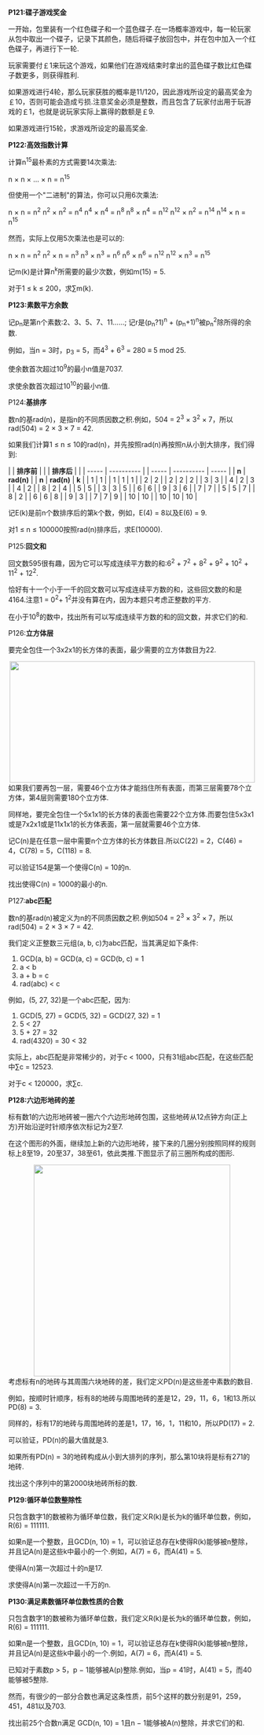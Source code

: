 
**P121:碟子游戏奖金**

一开始，包里装有一个红色碟子和一个蓝色碟子.在一场概率游戏中，每一轮玩家从包中取出一个碟子，记录下其颜色，随后将碟子放回包中，并在包中加入一个红色碟子，再进行下一轮.

玩家需要付￡1来玩这个游戏，如果他们在游戏结束时拿出的蓝色碟子数比红色碟子数更多，则获得胜利.

如果游戏进行4轮，那么玩家获胜的概率是11/120，因此游戏所设定的最高奖金为￡10，否则可能会造成亏损.注意奖金必须是整数，而且包含了玩家付出用于玩游戏的￡1，也就是说玩家实际上赢得的数额是￡9.

如果游戏进行15轮，求游戏所设定的最高奖金.







**P122:高效指数计算**

计算n<sup>15</sup>最朴素的方式需要14次乘法:

n × n × … × n = n<sup>15</sup>

但使用一个"二进制"的算法，你可以只用6次乘法:

n × n = n<sup>2</sup>
n<sup>2</sup> × n<sup>2</sup> = n<sup>4</sup>
n<sup>4</sup> × n<sup>4</sup> = n<sup>8</sup>
n<sup>8</sup> × n<sup>4</sup> = n<sup>12</sup>
n<sup>12</sup> × n<sup>2</sup> = n<sup>14</sup>
n<sup>14</sup> × n = n<sup>15</sup>

然而，实际上仅用5次乘法也是可以的:

n × n = n<sup>2</sup>
n<sup>2</sup> × n = n<sup>3</sup>
n<sup>3</sup> × n<sup>3</sup> = n<sup>6</sup>
n<sup>6</sup> × n<sup>6</sup> = n<sup>12</sup>
n<sup>12</sup> × n<sup>3</sup> = n<sup>15</sup>

记m(k)是计算n<sup>k</sup>所需要的最少次数，例如m(15) = 5.

对于1 ≤ k ≤ 200，求∑m(k).









**P123:素数平方余数**

记p<sub>n</sub>是第n个素数:2、3、5、7、11……; 记r是(p<sub>n</sub>?1)<sup>n</sup> + (p<sub>n</sub>+1)<sup>n</sup>被p<sub>n</sub><sup>2</sup>除所得的余数.

例如，当n = 3时，p<sub>3</sub> = 5，而4<sup>3</sup> + 6<sup>3</sup> = 280 ≡ 5 mod 25.

使余数首次超过10<sup>9</sup>的最小n值是7037.

求使余数首次超过10<sup>10</sup>的最小n值.





P124:**基排序**

数n的基rad(n)，是指n的不同质因数之积.例如，504 = 2<sup>3</sup> × 3<sup>2</sup> × 7，所以rad(504) = 2 × 3 × 7 = 42.

如果我们计算1 ≤ n ≤ 10的rad(n)，并先按照rad(n)再按照n从小到大排序，我们得到:

|       | **排序前**    |  |       | **排序后**    |       |
| ----- | ---------- |  | ----- | ---------- | ----- |
| **n** | **rad(n)** |  | **n** | **rad(n)** | **k** |
| 1     | 1          |  | 1     | 1          | 1     |
| 2     | 2          |  | 2     | 2          | 2     |
| 3     | 3          |  | 4     | 2          | 3     |
| 4     | 2          |  | 8     | 2          | 4     |
| 5     | 5          |  | 3     | 3          | 5     |
| 6     | 6          |  | 9     | 3          | 6     |
| 7     | 7          |  | 5     | 5          | 7     |
| 8     | 2          |  | 6     | 6          | 8     |
| 9     | 3          |  | 7     | 7          | 9     |
| 10    | 10         |  | 10    | 10         | 10    |

记E(k)是前n个数排序后的第k个数，例如，E(4) = 8以及E(6) = 9.

对1 ≤ n ≤ 100000按照rad(n)排序后，求E(10000).



P125:**回文和**

回文数595很有趣，因为它可以写成连续平方数的和:6<sup>2</sup> + 7<sup>2</sup> + 8<sup>2</sup> + 9<sup>2</sup> + 10<sup>2</sup> + 11<sup>2</sup> + 12<sup>2</sup>.

恰好有十一个小于一千的回文数可以写成连续平方数的和，这些回文数的和是4164.注意1 = 0<sup>2</sup>+ 1<sup>2</sup>并没有算在内，因为本题只考虑正整数的平方.

在小于10<sup>8</sup>的数中，找出所有可以写成连续平方数的和的回文数，并求它们的和.







P126:**立方体层**

要完全包住一个3x2x1的长方体的表面，最少需要的立方体数目为22.

<center>
  <a class="fancybox" href="../wp-content/uploads/2018/06/053cc8c312cbed4329a142e6865970f2.gif"><img src="../wp-content/uploads/2018/06/053cc8c312cbed4329a142e6865970f2.gif" alt="" width="499" height="247" /></a>
</center>如果我们要再包一层，需要46个立方体才能挡住所有表面，而第三层需要78个立方体，第4层则需要180个立方体.

同样地，要完全包住一个5x1x1的长方体的表面也需要22个立方体.而要包住5x3x1或是7x2x1或是11x1x1的长方体表面，第一层就需要46个立方体.

记C(n)是在任意一层中需要n个立方体的长方体数目.所以C(22) = 2，C(46) = 4，C(78) = 5，C(118) = 8.

可以验证154是第一个使得C(n) = 10的n.

找出使得C(n) = 1000的最小的n.



P127:**abc匹配**

数n的基rad(n)被定义为n的不同质因数之积.例如504 = 2<sup>3</sup> × 3<sup>2</sup> × 7，所以rad(504) = 2 × 3 × 7 = 42.

我们定义正整数三元组(a, b, c)为abc匹配，当其满足如下条件:

  1. GCD(a, b) = GCD(a, c) = GCD(b, c) = 1
  2. a < b
  3. a + b = c
  4. rad(abc) < c

例如，(5, 27, 32)是一个abc匹配，因为:

  1. GCD(5, 27) = GCD(5, 32) = GCD(27, 32) = 1
  2. 5 < 27
  3. 5 + 27 = 32
  4. rad(4320) = 30 < 32

实际上，abc匹配是非常稀少的，对于c < 1000，只有31组abc匹配，在这些匹配中∑c = 12523.

对于c < 120000，求∑c.











**P128:六边形地砖的差**

标有数1的六边形地砖被一圈六个六边形地砖包围，这些地砖从12点钟方向(正上方)开始沿逆时针顺序依次标记为2至7.

在这个图形的外面，继续加上新的六边形地砖，接下来的几圈分别按照同样的规则标上8至19，20至37，38至61，依此类推.下图显示了前三圈所构成的图形.

<center>
  <a class="fancybox" href="../wp-content/uploads/2018/06/ed3a05d48789410cc5bf46f031afe889.gif"><img src="../wp-content/uploads/2018/06/ed3a05d48789410cc5bf46f031afe889.gif" alt="" width="400" height="431" /></a>
</center>考虑标有n的地砖与其周围六块地砖的差，我们定义PD(n)是这些差中素数的数目.

例如，按顺时针顺序，标有8的地砖与周围地砖的差是12，29，11，6，1和13.所以PD(8) = 3.

同样的，标有17的地砖与周围地砖的差是1，17，16，1，11和10，所以PD(17) = 2.

可以验证，PD(n)的最大值就是3.

如果所有PD(n) = 3的地砖构成从小到大排列的序列，那么第10块将是标有271的地砖.

找出这个序列中的第2000块地砖所标的数.





**P129:循环单位数整除性**

只包含数字1的数被称为循环单位数，我们定义R(k)是长为k的循环单位数，例如，R(6) = 111111.

如果n是一个整数，且GCD(n, 10) = 1，可以验证总存在k使得R(k)能够被n整除，并且记A(n)是这些k中最小的一个.例如，A(7) = 6，而A(41) = 5.

使得A(n)第一次超过十的n是17.

求使得A(n)第一次超过一千万的n.





**P130:满足素数循环单位数性质的合数**

只包含数字1的数被称为循环单位数，我们定义R(k)是长为k的循环单位数，例如，R(6) = 111111.

如果n是一个整数，且GCD(n, 10) = 1，可以验证总存在k使得R(k)能够被n整除，并且记A(n)是这些k中最小的一个.例如，A(7) = 6，而A(41) = 5.

已知对于素数p > 5，p − 1能够被A(p)整除.例如，当p = 41时，A(41) = 5，而40能够被5整除.

然而，有很少的一部分合数也满足这条性质，前5个这样的数分别是91，259，451，481以及703.

找出前25个合数n满足
GCD(n, 10) = 1且n − 1能够被A(n)整除，并求它们的和.







